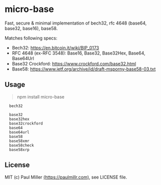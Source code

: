 # micro-base

Fast, secure & minimal implementation of bech32, rfc 4648 (base64, base32, base16), base58.

Matches following specs:

- Bech32: https://en.bitcoin.it/wiki/BIP_0173
- RFC 4648 (ex-RFC 3548): Base16, Base32, Base32Hex, Base64, Base64Url
- Base32 Crockford: https://www.crockford.com/base32.html
- Base58: https://www.ietf.org/archive/id/draft-msporny-base58-03.txt

## Usage

> npm install micro-base

```
  bech32
```

```
  base32
  base32hex
  base32crockford
  base64
  base64url
  base58
  base58xmr
  base58check
  base58xrp
```

## License

MIT (c) Paul Miller [(https://paulmillr.com)](https://paulmillr.com), see LICENSE file.
